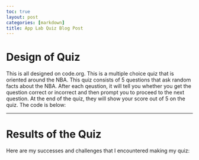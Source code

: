 ```yaml
---
toc: true
layout: post
categories: [markdown]
title: App Lab Quiz Blog Post
---
```


# Design of Quiz

This is all designed on code.org. This is a multiple choice quiz that is oriented around the NBA. This quiz consists of 5 questions that ask random facts about the NBA. After each qeustion, it will tell you whether you get the question correct or incorrect and then prompt you to proceed to the next question. At the end of the quiz, they will show your score out of 5 on the quiz. 
The code is below:

---

# Results of the Quiz
Here are my successes and challenges that I encountered making my quiz:
